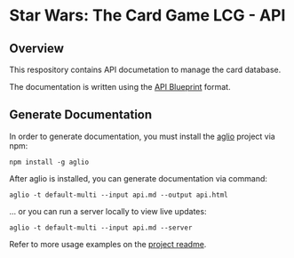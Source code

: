 # Star Wars: The Card Game LCG - API

## Overview

This respository contains API documetation to manage the card database.

The documentation is written using the [API Blueprint](http://apiblueprint.org/) format.

## Generate Documentation

In order to generate documentation, you must install the [aglio](https://github.com/danielgtaylor/aglio) project via npm:

```
npm install -g aglio
```

After aglio is installed, you can generate documentation via command:

```
aglio -t default-multi --input api.md --output api.html
```

... or you can run a server locally to view live updates:

```
aglio -t default-multi --input api.md --server
```

Refer to more usage examples on the [project readme](https://github.com/danielgtaylor/aglio#executable).
